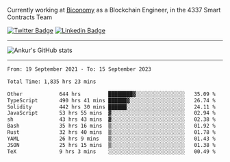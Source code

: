 Currently working at [Biconomy](https://biconomy.io/) as a Blockchain Engineer, in the 4337 Smart Contracts Team

 [![Twitter Badge](https://img.shields.io/badge/-@ankurdubey521-1ca0f1?style=flat-square&labelColor=1ca0f1&logo=twitter&logoColor=white&link=https://twitter.com/ankurdubey521)](https://twitter.com/ankurdubey521) [![Linkedin Badge](https://img.shields.io/badge/-ankurdubey521-blue?style=flat-square&logo=Linkedin&logoColor=white&link=https://www.linkedin.com/in/ankurdubey521/)](https://www.linkedin.com/in/ankurdubey521/)

<hr/>

![Ankur's GitHub stats](https://github-readme-stats.vercel.app/api?username=ankurdubey521&count_private=true&theme=radical)

<hr/>

<!--START_SECTION:waka-->

```txt
From: 19 September 2021 - To: 15 September 2023

Total Time: 1,835 hrs 23 mins

Other            644 hrs         ████████▓░░░░░░░░░░░░░░░░   35.09 %
TypeScript       490 hrs 41 mins ██████▓░░░░░░░░░░░░░░░░░░   26.74 %
Solidity         442 hrs 30 mins ██████░░░░░░░░░░░░░░░░░░░   24.11 %
JavaScript       53 hrs 55 mins  ▓░░░░░░░░░░░░░░░░░░░░░░░░   02.94 %
sh               43 hrs 43 mins  ▓░░░░░░░░░░░░░░░░░░░░░░░░   02.38 %
Bash             35 hrs 16 mins  ▒░░░░░░░░░░░░░░░░░░░░░░░░   01.92 %
Rust             32 hrs 40 mins  ▒░░░░░░░░░░░░░░░░░░░░░░░░   01.78 %
YAML             26 hrs 9 mins   ▒░░░░░░░░░░░░░░░░░░░░░░░░   01.43 %
JSON             25 hrs 15 mins  ▒░░░░░░░░░░░░░░░░░░░░░░░░   01.38 %
TeX              9 hrs 3 mins    ░░░░░░░░░░░░░░░░░░░░░░░░░   00.49 %
```

<!--END_SECTION:waka-->
